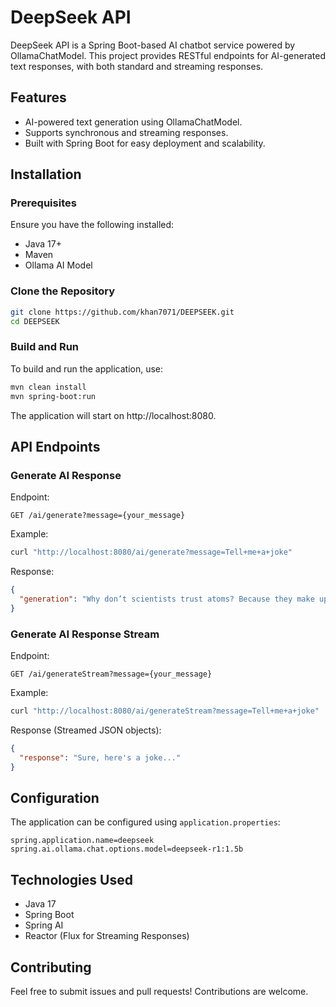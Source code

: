 # DeepSeek API

DeepSeek API is a Spring Boot-based AI chatbot service powered by OllamaChatModel. This project provides RESTful endpoints for AI-generated text responses, with both standard and streaming responses.

## Features

- AI-powered text generation using OllamaChatModel.
- Supports synchronous and streaming responses.
- Built with Spring Boot for easy deployment and scalability.

## Installation

### Prerequisites
Ensure you have the following installed:
- Java 17+
- Maven
- Ollama AI Model

### Clone the Repository
```sh
git clone https://github.com/khan7071/DEEPSEEK.git
cd DEEPSEEK
```

### Build and Run
To build and run the application, use:
```sh
mvn clean install
mvn spring-boot:run
```

The application will start on http://localhost:8080.

## API Endpoints

### Generate AI Response
Endpoint:
```http
GET /ai/generate?message={your_message}
```
Example:
```sh
curl "http://localhost:8080/ai/generate?message=Tell+me+a+joke"
```
Response:
```json
{
  "generation": "Why don’t scientists trust atoms? Because they make up everything!"
}
```

### Generate AI Response Stream
Endpoint:
```http
GET /ai/generateStream?message={your_message}
```
Example:
```sh
curl "http://localhost:8080/ai/generateStream?message=Tell+me+a+joke"
```
Response (Streamed JSON objects):
```json
{
  "response": "Sure, here's a joke..."
}
```

## Configuration
The application can be configured using `application.properties`:
```properties
spring.application.name=deepseek
spring.ai.ollama.chat.options.model=deepseek-r1:1.5b
```

## Technologies Used
- Java 17
- Spring Boot
- Spring AI
- Reactor (Flux for Streaming Responses)

## Contributing
Feel free to submit issues and pull requests! Contributions are welcome.
